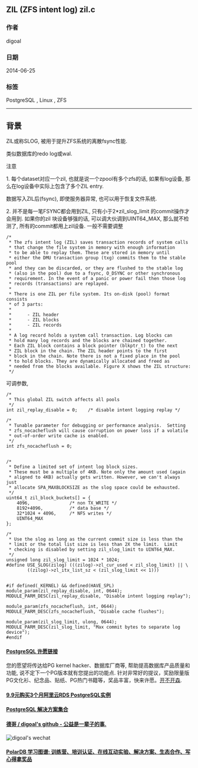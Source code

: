 ## ZIL (ZFS intent log) zil.c   
                                                                                                                                                                                     
### 作者                                                                                                                                                                                 
digoal                                                                                                                                                                                   
                                                                                                                                                                               
### 日期                                                                                                                                                                                                  
2014-06-25                                                                                                                                                                         
                                                                                                                                                                                
### 标签                                                                                                                                                                               
PostgreSQL , Linux , ZFS                                                                                                                                                                             
                                                                                                                                                                                                                 
----                                                                                                                                                                                         
                                                                                                                                                                                                                             
## 背景                
ZIL或称SLOG, 被用于提升ZFS系统的离散fsync性能.  
  
类似数据库的redo log或wal.  
  
注意  
  
1\. 每个dataset对应一个zil, 也就是说一个zpool有多个zfs的话, 如果有log设备, 那么在log设备中实际上包含了多个ZIL entry.  
  
数据写入ZIL后(fsync), 即使服务器异常, 也可以用于恢复文件系统.  
  
2\. 并不是每一笔FSYNC都会用到ZIL, 只有小于2*zil_slog_limit 的commit操作才会用到. 如果你的zil 块设备够强的话, 可以调大伙调到UINT64_MAX,  那么就不检测了, 所有的commit都用上zil设备. 一般不需要调整  
  
  
```  
/*  
 * The zfs intent log (ZIL) saves transaction records of system calls  
 * that change the file system in memory with enough information  
 * to be able to replay them. These are stored in memory until  
 * either the DMU transaction group (txg) commits them to the stable pool  
 * and they can be discarded, or they are flushed to the stable log  
 * (also in the pool) due to a fsync, O_DSYNC or other synchronous  
 * requirement. In the event of a panic or power fail then those log  
 * records (transactions) are replayed.  
 *  
 * There is one ZIL per file system. Its on-disk (pool) format consists  
 * of 3 parts:  
 *  
 *      - ZIL header  
 *      - ZIL blocks  
 *      - ZIL records  
 *  
 * A log record holds a system call transaction. Log blocks can  
 * hold many log records and the blocks are chained together.  
 * Each ZIL block contains a block pointer (blkptr_t) to the next  
 * ZIL block in the chain. The ZIL header points to the first  
 * block in the chain. Note there is not a fixed place in the pool  
 * to hold blocks. They are dynamically allocated and freed as  
 * needed from the blocks available. Figure X shows the ZIL structure:  
 */  
```  
  
可调参数,   
  
```  
/*  
 * This global ZIL switch affects all pools  
 */  
int zil_replay_disable = 0;    /* disable intent logging replay */  
  
/*  
 * Tunable parameter for debugging or performance analysis.  Setting  
 * zfs_nocacheflush will cause corruption on power loss if a volatile  
 * out-of-order write cache is enabled.  
 */  
int zfs_nocacheflush = 0;  
  
  
/*  
 * Define a limited set of intent log block sizes.  
 * These must be a multiple of 4KB. Note only the amount used (again  
 * aligned to 4KB) actually gets written. However, we can't always just  
 * allocate SPA_MAXBLOCKSIZE as the slog space could be exhausted.  
 */  
uint64_t zil_block_buckets[] = {  
    4096,               /* non TX_WRITE */  
    8192+4096,          /* data base */  
    32*1024 + 4096,     /* NFS writes */  
    UINT64_MAX  
};  
  
/*  
 * Use the slog as long as the current commit size is less than the  
 * limit or the total list size is less than 2X the limit.  Limit  
 * checking is disabled by setting zil_slog_limit to UINT64_MAX.  
 */  
unsigned long zil_slog_limit = 1024 * 1024;  
#define USE_SLOG(zilog) (((zilog)->zl_cur_used < zil_slog_limit) || \  
        ((zilog)->zl_itx_list_sz < (zil_slog_limit << 1)))  
  
  
#if defined(_KERNEL) && defined(HAVE_SPL)  
module_param(zil_replay_disable, int, 0644);  
MODULE_PARM_DESC(zil_replay_disable, "Disable intent logging replay");  
  
module_param(zfs_nocacheflush, int, 0644);  
MODULE_PARM_DESC(zfs_nocacheflush, "Disable cache flushes");  
  
module_param(zil_slog_limit, ulong, 0644);  
MODULE_PARM_DESC(zil_slog_limit, "Max commit bytes to separate log device");  
#endif  
```  
      
  
  
  
  
  
  
  
  
  
  
  
  
  
  
  
  
  
  
  
  
  
  
  
  
  
  
  
  
  
  
  
  
  
  
  
  
  
  
  
  
  
  
  
  
  
  
  
  
  
  
  
  
  
  
  
  
  
  
  
  
  
  
  
  
  
  
  
  
  
  
  
  
  
#### [PostgreSQL 许愿链接](https://github.com/digoal/blog/issues/76 "269ac3d1c492e938c0191101c7238216")
您的愿望将传达给PG kernel hacker、数据库厂商等, 帮助提高数据库产品质量和功能, 说不定下一个PG版本就有您提出的功能点. 针对非常好的提议，奖励限量版PG文化衫、纪念品、贴纸、PG热门书籍等，奖品丰富，快来许愿。[开不开森](https://github.com/digoal/blog/issues/76 "269ac3d1c492e938c0191101c7238216").  
  
  
#### [9.9元购买3个月阿里云RDS PostgreSQL实例](https://www.aliyun.com/database/postgresqlactivity "57258f76c37864c6e6d23383d05714ea")
  
  
#### [PostgreSQL 解决方案集合](https://yq.aliyun.com/topic/118 "40cff096e9ed7122c512b35d8561d9c8")
  
  
#### [德哥 / digoal's github - 公益是一辈子的事.](https://github.com/digoal/blog/blob/master/README.md "22709685feb7cab07d30f30387f0a9ae")
  
  
![digoal's wechat](../pic/digoal_weixin.jpg "f7ad92eeba24523fd47a6e1a0e691b59")
  
  
#### [PolarDB 学习图谱: 训练营、培训认证、在线互动实验、解决方案、生态合作、写心得拿奖品](https://www.aliyun.com/database/openpolardb/activity "8642f60e04ed0c814bf9cb9677976bd4")
  
